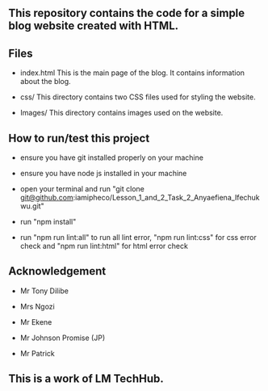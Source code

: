 ## This repository contains the code for a simple blog website created with HTML.

## Files
- index.html This is the main page of the blog. It contains information about the blog.

- css/ This directory contains two CSS files used for styling the website.

- Images/ This directory contains images used on the website.

## How to run/test this project

- ensure you have git installed properly on your machine

- ensure you have node js installed in your machine

- open your terminal and run "git clone git@github.com:iamipheco/Lesson_1_and_2_Task_2_Anyaefiena_Ifechukwu.git"

- run "npm install"

- run "npm run lint:all" to run all lint error, "npm run lint:css" for css error check and "npm run lint:html" for html error check


## Acknowledgement

- Mr Tony Dilibe

- Mrs Ngozi

- Mr Ekene

- Mr Johnson Promise (JP)

- Mr Patrick


## This is a work of LM TechHub.